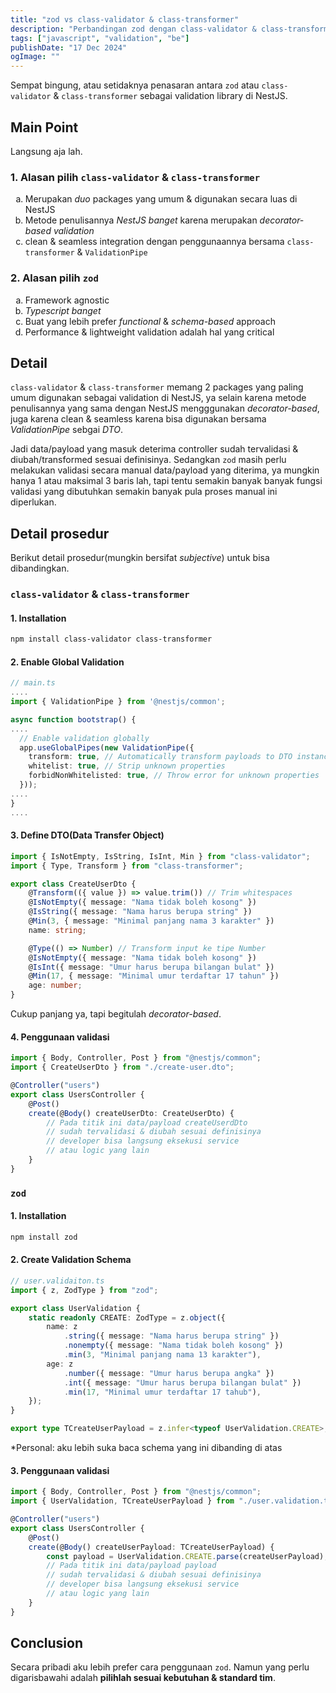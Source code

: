 ```yaml
---
title: "zod vs class-validator & class-transformer"
description: "Perbandingan zod dengan class-validator & class-transformer di NestJS"
tags: ["javascript", "validation", "be"]
publishDate: "17 Dec 2024"
ogImage: ""
---
```


Sempat bingung, atau setidaknya penasaran antara `zod` atau `class-validator` & `class-transformer`
sebagai validation library di NestJS.

## Main Point

Langsung aja lah.

### 1. Alasan pilih `class-validator` & `class-transformer`

<ol type="a">
 <li>Merupakan <i>duo</i> packages yang umum & digunakan secara luas di NestJS</li>
 <li>Metode penulisannya <i>NestJS banget</i> karena merupakan <i>decorator-based validation</i></li>
 <li>clean & seamless integration dengan penggunaannya bersama <code>class-transformer</code> & <code>ValidationPipe</code></li>
</ol>

### 2. Alasan pilih `zod`

<ol type="a">
 <li>Framework agnostic</li>
 <li><i>Typescript banget</i></li>
 <li>Buat yang lebih prefer <i>functional</i> & <i>schema-based</i> approach</li>
 <li>Performance & lightweight validation adalah hal yang critical</li>
</ol>

## Detail

`class-validator` & `class-transformer` memang 2 packages yang paling umum digunakan sebagai validation di NestJS,
ya selain karena metode penulisannya yang sama dengan NestJS mengggunakan _decorator-based_,
juga karena clean & seamless karena bisa digunakan bersama _ValidationPipe_ sebgai _DTO_.

Jadi data/payload yang masuk deterima controller sudah tervalidasi & diubah/transformed sesuai definisinya.
Sedangkan `zod` masih perlu melakukan validasi secara manual data/payload yang diterima,
ya mungkin hanya 1 atau maksimal 3 baris lah,
tapi tentu semakin banyak banyak fungsi validasi yang dibutuhkan semakin banyak pula proses manual ini diperlukan.

## Detail prosedur

Berikut detail prosedur(mungkin bersifat _subjective_) untuk bisa dibandingkan.

### `class-validator` & `class-transformer`

#### 1. Installation

```bash
npm install class-validator class-transformer
```

#### 2. Enable Global Validation

```ts
// main.ts
....
import { ValidationPipe } from '@nestjs/common';

async function bootstrap() {
....
  // Enable validation globally
  app.useGlobalPipes(new ValidationPipe({
    transform: true, // Automatically transform payloads to DTO instances
    whitelist: true, // Strip unknown properties
    forbidNonWhitelisted: true, // Throw error for unknown properties
  }));
....
}
....
```

#### 3. Define DTO(Data Transfer Object)

```ts
import { IsNotEmpty, IsString, IsInt, Min } from "class-validator";
import { Type, Transform } from "class-transformer";

export class CreateUserDto {
	@Transform(({ value }) => value.trim()) // Trim whitespaces
	@IsNotEmpty({ message: "Nama tidak boleh kosong" })
	@IsString({ message: "Nama harus berupa string" })
	@Min(3, { message: "Minimal panjang nama 3 karakter" })
	name: string;

	@Type(() => Number) // Transform input ke tipe Number
	@IsNotEmpty({ message: "Nama tidak boleh kosong" })
	@IsInt({ message: "Umur harus berupa bilangan bulat" })
	@Min(17, { message: "Minimal umur terdaftar 17 tahun" })
	age: number;
}
```

Cukup panjang ya, tapi begitulah _decorator-based_.

#### 4. Penggunaan validasi

```ts
import { Body, Controller, Post } from "@nestjs/common";
import { CreateUserDto } from "./create-user.dto";

@Controller("users")
export class UsersController {
	@Post()
	create(@Body() createUserDto: CreateUserDto) {
		// Pada titik ini data/payload createUserdDto
		// sudah tervalidasi & diubah sesuai definisinya
		// developer bisa langsung eksekusi service
		// atau logic yang lain
	}
}
```

### `zod`

#### 1. Installation

```bash
npm install zod
```

#### 2. Create Validation Schema

```ts
// user.validaiton.ts
import { z, ZodType } from "zod";

export class UserValidation {
	static readonly CREATE: ZodType = z.object({
		name: z
			.string({ message: "Nama harus berupa string" })
			.nonempty({ message: "Nama tidak boleh kosong" })
			.min(3, "Minimal panjang nama 13 karakter"),
		age: z
			.number({ message: "Umur harus berupa angka" })
			.int({ message: "Umur harus berupa bilangan bulat" })
			.min(17, "Minimal umur terdaftar 17 tahub"),
	});
}

export type TCreateUserPayload = z.infer<typeof UserValidation.CREATE>;
```

\*Personal: aku lebih suka baca schema yang ini dibanding di atas

#### 3. Penggunaan validasi

```ts
import { Body, Controller, Post } from "@nestjs/common";
import { UserValidation, TCreateUserPayload } from "./user.validation.ts";

@Controller("users")
export class UsersController {
	@Post()
	create(@Body() createUserPayload: TCreateUserPayload) {
		const payload = UserValidation.CREATE.parse(createUserPayload);
		// Pada titik ini data/payload payload
		// sudah tervalidasi & diubah sesuai definisinya
		// developer bisa langsung eksekusi service
		// atau logic yang lain
	}
}
```

## Conclusion

Secara pribadi aku lebih prefer cara penggunaan `zod`.
Namun yang perlu digarisbawahi adalah **pilihlah sesuai kebutuhan & standard tim**.
